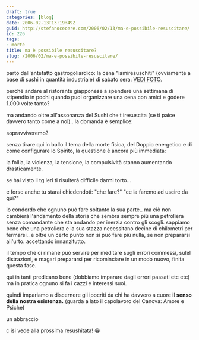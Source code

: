 ```yaml
---
draft: true
categories: [blog]
date: 2006-02-13T13:19:49Z
guid: http://stefanocecere.com/2006/02/13/ma-e-possibile-resuscitare/
id: 226
tags:
- morte
title: ma è possibile resuscitare?
slug: /2006/02/ma-e-possibile-resuscitare/
---
```


<a href="http://www.ilfannullone.it/foto/album/20060211_lamiresushiti//thumbnails/" target="_blank"><img src='/wp-content/f1e7366f6c.jpg' alt='' align='left' /></a>parto dall'antefatto gastrogoliardico: la cena "lamiresuschiti" (ovviamente a base di sushi in quantità industriale) di sabato sera: <a href="http://www.ilfannullone.it/foto/album/20060211_lamiresushiti//thumbnails/" target="_blank">VEDI FOTO</a>.

perché andare al ristorante giapponese a spendere una settimana di stipendio in pochi quando puoi organizzare una cena con amici e godere 1.000 volte tanto?

ma andando oltre all'assonanza del Sushi che t iresuscita (se ti paice davvero tanto come a noi).. la domanda è semplice:
  
sopravviveremo?

senza tirare qui in ballo il tema della morte fisica, del Doppio energetico e di come configurare lo Spirito, la questione è ancora più immediata:
  
la follia, la violenza, la tensione, la compulsività stanno aumentando drasticamente.
  
se hai visto il tg ieri ti risulterà difficile darmi torto…

e forse anche tu starai chiedendoti: "che fare?" "ce la faremo ad uscire da qui?"

<img src='/wp-content/amore_resuscita_psiche.jpg' alt='' align='left' />io condordo che ognuno può fare soltanto la sua parte.. ma ciò non cambierà l'andamento della storia che sembra sempre più una petroliera senza comandante che sta andando per inerzia contro gli scogli. sappiamo bene che una petroliera e la sua stazza necessitano decine di chilometri per fermarsi.. e oltre un certo punto non si può fare più nulla, se non prepararsi all'urto. accettando innanzitutto.
  
il tempo che ci rimane può servire per meditare sugli errori commessi, sulel distrazioni, e magari prepararsi per ricominciare in un modo nuovo, finita questa fase.

qui in tanti predicano bene (dobbiamo imparare dagli errori passati etc etc) ma in pratica ognuno si fa i cazzi e interessi suoi.
  
quindi impariamo a discernere gli ipocriti da chi ha davvero a cuore il **senso della nostra esistenza.** (guarda a lato il capolavoro del Canova: Amore e Psiche)

un abbraccio
  
c isi vede alla prossima resushitata! 😀